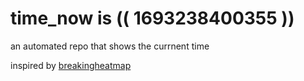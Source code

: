 # time_now is (( 1693238400355 ))

an automated repo that shows the currnent time

inspired by [breakingheatmap](https://github.com/breakingheatmap/breakingheatmap)